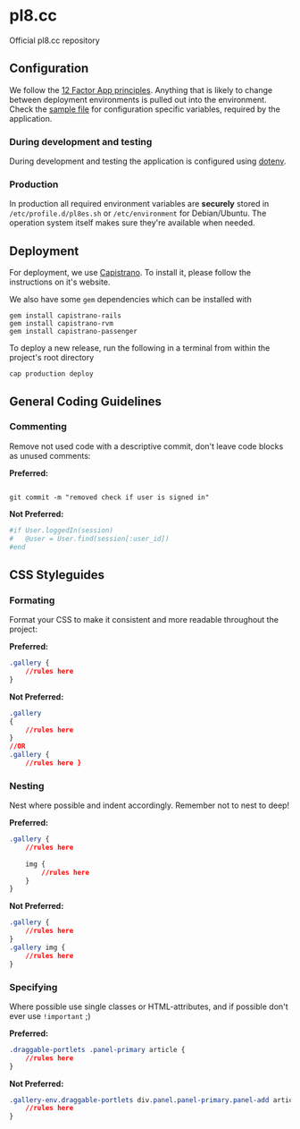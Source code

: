 # pl8.cc

Official pl8.cc repository

## Configuration

We follow the [12 Factor App principles](http://12factor.net). Anything that is likely to change between deployment environments is pulled out into the environment. Check the [sample file](.env.sample) for configuration specific variables, required by the application.

### During development and testing

During development and testing the application is configured using [dotenv](https://github.com/bkeepers/dotenv).


### Production

In production all required environment variables are **securely** stored in `/etc/profile.d/pl8es.sh` or `/etc/environment` for Debian/Ubuntu. The operation system itself makes sure they're available when needed.


## Deployment

For deployment, we use [Capistrano](http://capistranorb.com/). To install it, please follow the instructions on it's website.

We also have some `gem` dependencies which can be installed with

```
gem install capistrano-rails
gem install capistrano-rvm
gem install capistrano-passenger
```

To deploy a new release, run the following in a terminal from within the project's root directory

```
cap production deploy
```




## General Coding Guidelines

### Commenting

Remove not used code with a descriptive commit, don't leave code blocks as unused comments:

**Preferred:**
```
```
`git commit -m "removed check if user is signed in"`

**Not Preferred:**
```ruby
#if User.loggedIn(session)
#	@user = User.find(session[:user_id])
#end
```


## CSS Styleguides

### Formating

Format your CSS to make it consistent and more readable throughout the project:

**Preferred:**
```css
.gallery {
	//rules here
}
```
**Not Preferred:**
```css
.gallery
{
	//rules here
}
//OR
.gallery {
	//rules here }
```

### Nesting

Nest where possible and indent accordingly. Remember not to nest to deep!

**Preferred:**
```css
.gallery {
	//rules here
	
	img {
		//rules here
	}
}
```
**Not Preferred:**
```css
.gallery {
	//rules here
}
.gallery img {
	//rules here
}
```

### Specifying

Where possible use single classes or HTML-attributes, and if possible don't ever use `!important` ;)

**Preferred:**
```css
.draggable-portlets .panel-primary article {
	//rules here	
}
```
**Not Preferred:**
```css
.gallery-env.draggable-portlets div.panel.panel-primary.panel-add article.album {
	//rules here
}
```